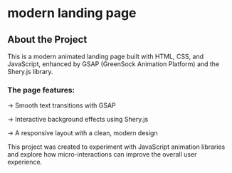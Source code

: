 # modern landing page

## About the Project

This is a modern animated landing page built with HTML, CSS, and JavaScript, enhanced by GSAP (GreenSock Animation Platform) and the Shery.js library.

### The page features:

-> Smooth text transitions with GSAP

-> Interactive background effects using Shery.js

-> A responsive layout with a clean, modern design

This project was created to experiment with JavaScript animation libraries and explore how micro-interactions can improve the overall user experience.
